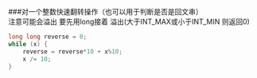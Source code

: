 ###对一个整数快速翻转操作（也可以用于判断是否是回文串）  
	注意可能会溢出 要先用long接着 溢出(大于INT_MAX或小于INT_MIN 则返回0)  

```cpp
long long reverse = 0;
while (x) {
	reverse = reverse*10 + x%10;
	x /= 10;
}
```